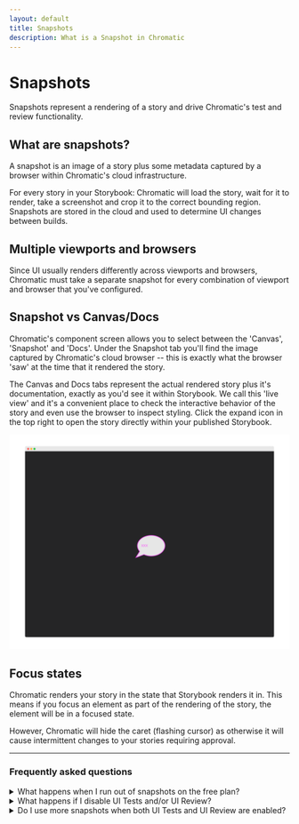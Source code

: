 ```yaml
---
layout: default
title: Snapshots
description: What is a Snapshot in Chromatic
---
```


# Snapshots

Snapshots represent a rendering of a story and drive Chromatic's test and review functionality.

## What are snapshots?

A snapshot is an image of a story plus some metadata captured by a browser within Chromatic's cloud infrastructure.

For every story in your Storybook: Chromatic will load the story, wait for it to render, take a screenshot and crop it to the correct bounding region. Snapshots are stored in the cloud and used to determine UI changes between builds.

## Multiple viewports and browsers

Since UI usually renders differently across viewports and browsers, Chromatic must take a separate snapshot for every combination of viewport and browser that you've configured.

## Snapshot vs Canvas/Docs

Chromatic's component screen allows you to select between the 'Canvas', 'Snapshot' and 'Docs'. Under the Snapshot tab you'll find the image captured by Chromatic's cloud browser -- this is exactly what the browser 'saw' at the time that it rendered the story.

The Canvas and Docs tabs represent the actual rendered story plus it's documentation, exactly as you'd see it within Storybook. We call this 'live view' and it's a convenient place to check the interactive behavior of the story and even use the browser to inspect styling. Click the expand icon in the top right to open the story directly within your published Storybook.

![Story Page](img/xxx-page.png)

## Focus states

Chromatic renders your story in the state that Storybook renders it in. This means if you focus an element as part of the rendering of the story, the element will be in a focused state.

However, Chromatic will hide the caret (flashing cursor) as otherwise it will cause intermittent changes to your stories requiring approval.

---

### Frequently asked questions

<details>
<summary>What happens when I run out of snapshots on the free plan?</summary>
Free plans come with 5000 snapshots per month. Once free snapshots are exhausted, testing & review will become paused until the next month at which time Chromatic will again begin taking snapshots and functionality will automatically resume. Upgrading to a paid plan will immediately unpause testing & review.

Chromatic will compare snapshots to the last build with snapshots, so if snapshots were paused you may be surprised to find new comparisons made against baselines which appear out of date.

</details>

<details>
<summary>What happens if I disable UI Tests and/or UI Review?</summary>

As long as either the testing or review features are enabled, Chromatic will continue taking snapshots. With both disabled, Chromatic will stop taking snapshots and all other features of the platform (such as publishing) will continue without limits.

</details>

<details>
<summary>Do I use more snapshots when both UI Tests and UI Review are enabled?</summary>

No. Snapshots taken for one workflow are reused for the other. You don't get charged twice.

</details>
